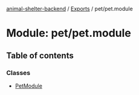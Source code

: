 [animal-shelter-backend](../README.md) / [Exports](../modules.md) / pet/pet.module

# Module: pet/pet.module

## Table of contents

### Classes

- [PetModule](../classes/pet_pet_module.PetModule.md)
